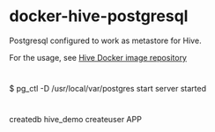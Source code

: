 # docker-hive-postgresql
Postgresql configured to work as metastore for Hive.

For the usage, see [Hive Docker image repository](https://github.com/brijeshdhaker-europe/docker-hive/blob/master/docker-compose.yml)

#
#
#
$ pg_ctl -D /usr/local/var/postgres start
server started

#
#
#
createdb hive_demo
createuser APP
